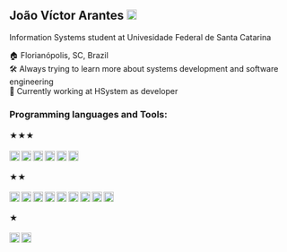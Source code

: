 


## João Víctor Arantes  [<img alt="LinkedIn" width="18px" src="https://simpleicons.org/icons/linkedin.svg" />](https://www.linkedin.com/in/joaovictorarantes)

Information Systems student at Univesidade Federal de Santa Catarina

🏠 Florianópolis, SC, Brazil    
🛠️ Always trying to learn more about systems development and software engineering  
💼 Currently working at HSystem as developer
<br>

### Programming languages and Tools:

#### ★★★
[<img align="left" alt="Python" width="18px" src="https://simpleicons.org/icons/python.svg" />](https://www.python.org/)
[<img align="left" alt="Javascript" width="18px" src="https://simpleicons.org/icons/javascript.svg" />](https://www.javascript.com/)
[<img align="left" alt="VSCode" width="18px" src="https://simpleicons.org/icons/visualstudiocode.svg" />](https://code.visualstudio.com/)
[<img align="left" alt="VisualStudio" width="18px" src="https://simpleicons.org/icons/visualstudio.svg" />](https://visualstudio.microsoft.com/pt-br/)
[<img align="left" alt="Git" width="18px" src="https://simpleicons.org/icons/git.svg" />](https://git-scm.com/)
[<img alt="HTML" width="18px" src="https://simpleicons.org/icons/html5.svg" />](https://html5.org/)
<br>
#### ★★
[<img align="left" alt="Pycharm" width="18px" src="https://simpleicons.org/icons/pycharm.svg" />](https://www.jetbrains.com/pycharm/)
[<img align="left" alt="Expo" width="18px" src="https://simpleicons.org/icons/expo.svg" />](https://expo.io)
[<img align="left" alt="CSharp" width="18px" src="https://simpleicons.org/icons/csharp.svg" />](https://docs.microsoft.com/pt-br/dotnet/csharp/)
[<img align="left" alt="MongoDB" width="18px" src="https://simpleicons.org/icons/mongodb.svg" />](https://www.mongodb.com/)
[<img align="left" alt="Insomnia" width="18px" src="https://simpleicons.org/icons/insomnia.svg" />](https://insomnia.rest/)
[<img align="left" alt="JupyterNotebook" width="18px" src="https://simpleicons.org/icons/jupyter.svg" />](https://jupyter.org/)
[<img align="left" alt="Postman" width="18px" src="https://simpleicons.org/icons/postman.svg" />](https://postman.com/)
[<img align="left" alt="Cypress" width="18px" src="https://simpleicons.org/icons/cypress.svg" />](https://www.cypress.io/)
[<img alt="Figma" width="18px" src="https://simpleicons.org/icons/figma.svg" />](https://www.figma.com/)
<br>
#### ★
[<img align="left" alt="React" width="18px" src="https://simpleicons.org/icons/react.svg" />](https://pt-br.reactjs.org/)
[<img alt="Pandas" width="18px" src="https://simpleicons.org/icons/pandas.svg" />](https://pandas.pydata.org/)
